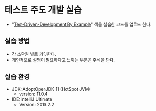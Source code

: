 # 테스트 주도 개발 실습

- "[Test-Driven-Development:By Example](https://docs.google.com/document/d/1zWoMRpLt5um6IZh0ptiTPtLu3ZHhoptTu2tyVQ-mrZM/edit?usp=sharing)" 책을 실습한 코드를 업로드 한다.

## 실습 방법

- 각 소단원 별로 커밋한다.
- 개인적으로 설명이 필요하다고 느끼는 부분은 주석을 단다.

## 실습 환경

- JDK: AdoptOpenJDK 11 (HotSpot JVM)
    - version: 11.0.4
- IDE: IntelliJ Ultimate
    - Version: 2019.2.2